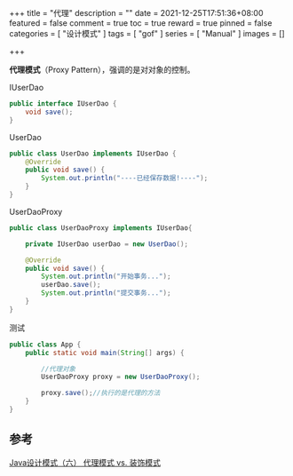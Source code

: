 +++
title = "代理"
description = ""
date = 2021-12-25T17:51:36+08:00
featured = false
comment = true
toc = true
reward = true
pinned = false
categories = [
  "设计模式"
]
tags = [
  "gof"
]
series = [
  "Manual"
]
images = []

+++

**代理模式**（Proxy Pattern），强调的是对对象的控制。

<!--more-->

IUserDao

```java
public interface IUserDao {
    void save();
}
```



UserDao

```java
public class UserDao implements IUserDao {
    @Override
    public void save() {
        System.out.println("----已经保存数据!----");
    }
}
```



UserDaoProxy

```java
public class UserDaoProxy implements IUserDao{

    private IUserDao userDao = new UserDao();

    @Override
    public void save() {
        System.out.println("开始事务...");
        userDao.save();
        System.out.println("提交事务...");
    }
}
```

测试

```java
public class App {
    public static void main(String[] args) {

        //代理对象
        UserDaoProxy proxy = new UserDaoProxy();

        proxy.save();//执行的是代理的方法
    }
}
```



## 参考

[Java设计模式（六） 代理模式 vs. 装饰模式](http://www.jasongj.com/design_pattern/proxy_decorator/)
